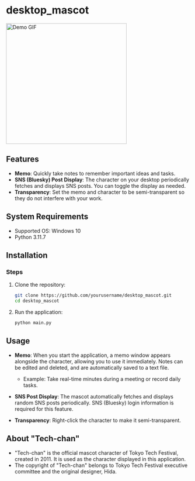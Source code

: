 # desktop_mascot
<img src="https://github.com/user-attachments/assets/e2f33c09-59fa-4a3c-8ccb-05e6c25856fe" width="330" alt="Demo GIF">

## Features

- **Memo**: Quickly take notes to remember important ideas and tasks.
- **SNS (Bluesky) Post Display**: The character on your desktop periodically fetches and displays SNS posts. You can toggle the display as needed.
- **Transparency**: Set the memo and character to be semi-transparent so they do not interfere with your work.

## System Requirements
- Supported OS: Windows 10
- Python 3.11.7

## Installation

### Steps

1. Clone the repository:
    ```bash
    git clone https://github.com/yourusername/desktop_mascot.git
    cd desktop_mascot
    ```

2. Run the application:
    ```bash
    python main.py
    ```

## Usage

- **Memo**: When you start the application, a memo window appears alongside the character, allowing you to use it immediately. Notes can be edited and deleted, and are automatically saved to a text file.
    - Example: Take real-time minutes during a meeting or record daily tasks.

- **SNS Post Display**: The mascot automatically fetches and displays random SNS posts periodically. SNS (Bluesky) login information is required for this feature.

- **Transparency**: Right-click the character to make it semi-transparent.

## About "Tech-chan"
- "Tech-chan" is the official mascot character of Tokyo Tech Festival, created in 2011. It is used as the character displayed in this application.
- The copyright of "Tech-chan" belongs to Tokyo Tech Festival executive committee and the original designer, Hida.

